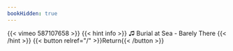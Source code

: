 ```yaml
---
bookHidden: true
---
```


{{< vimeo 587107658 >}}
{{< hint info >}}
♫ Burial at Sea - Barely There
{{< /hint >}}
{{< button relref="/" >}}Return{{< /button >}}
